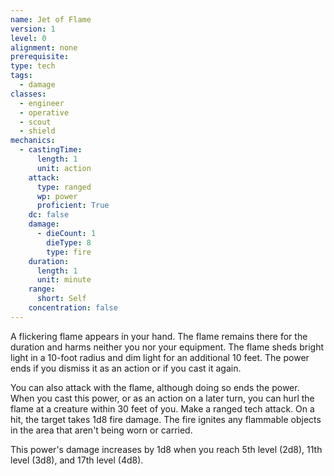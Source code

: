 ```yaml
---
name: Jet of Flame
version: 1
level: 0
alignment: none
prerequisite: 
type: tech
tags:
  - damage
classes:
  - engineer
  - operative
  - scout
  - shield
mechanics:
  - castingTime:
      length: 1
      unit: action
    attack:
      type: ranged
      wp: power
      proficient: True
    dc: false
    damage:
      - dieCount: 1
        dieType: 8
        type: fire
    duration:
      length: 1
      unit: minute
    range:
      short: Self
    concentration: false
---
```

A flickering flame appears in your hand. The flame remains there for the duration and harms neither you nor your equipment. The flame sheds bright light in a 10-foot radius and dim light for an additional 10 feet. The power ends if you dismiss it as an action or if you cast it again.

You can also attack with the flame, although doing so ends the power. When you cast this power, or as an action on a later turn, you can hurl the flame at a creature within 30 feet of you. Make a ranged tech attack. On a hit, the target takes 1d8 fire damage. The fire ignites any flammable objects in the area that aren't being worn or carried.

This power's damage increases by 1d8 when you reach 5th level (2d8), 11th level (3d8), and 17th level (4d8).
    